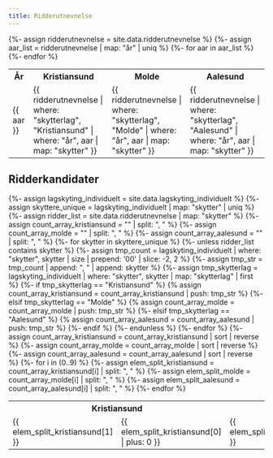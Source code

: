 ```yaml
---
title: Ridderutnevnelse
---
```


<table>
  <tr>
    <th>År</th>
    <th>Kristiansund</th>
    <th>Molde</th>
    <th>Aalesund</th>
  </tr>
{%- assign ridderutnevnelse = site.data.ridderutnevnelse %}
{%- assign aar_list = ridderutnevnelse | map: "år" | uniq %}
{%- for aar in aar_list %}
  <tr>
    <td>{{ aar }}</td>
    <td>{{ ridderutnevnelse | where: "skytterlag", "Kristiansund" | where: "år", aar | map: "skytter" }}</td>
    <td>{{ ridderutnevnelse | where: "skytterlag", "Molde" | where: "år", aar | map: "skytter" }}</td>
    <td>{{ ridderutnevnelse | where: "skytterlag", "Aalesund" | where: "år", aar | map: "skytter" }}</td>
  </tr>
{%- endfor %}
</table>

## Ridderkandidater
<table>
  <tr>
    <th colspan="2">Kristiansund</th>
    <th colspan="2">Molde</th>
    <th colspan="2">Aalesund</th>
  </tr>
{%- assign lagskyting_individuelt = site.data.lagskyting_individuelt %}
{%- assign skyttere_unique = lagskyting_individuelt | map: "skytter" | uniq %}
{%- assign ridder_list = site.data.ridderutnevnelse | map: "skytter" %}
{%- assign count_array_kristiansund = "" | split: ", " %}
{%- assign count_array_molde = "" | split: ", " %}
{%- assign count_array_aalesund = "" | split: ", " %}
{%- for skytter in skyttere_unique %}
  {%- unless ridder_list contains skytter %}
    {%- assign tmp_count = lagskyting_individuelt | where: "skytter", skytter | size | prepend: '00' | slice: -2, 2 %}
    {%- assign tmp_str = tmp_count | append: ", " | append: skytter %}
    {%- assign tmp_skytterlag = lagskyting_individuelt | where: "skytter", skytter | map: "skytterlag" | first %}
    {%- if tmp_skytterlag == "Kristiansund"  %}
      {% assign count_array_kristiansund = count_array_kristiansund | push: tmp_str %}
    {%- elsif tmp_skytterlag == "Molde" %}
      {% assign count_array_molde = count_array_molde | push: tmp_str %}
    {%- elsif tmp_skytterlag == "Aalesund" %}
      {% assign count_array_aalesund = count_array_aalesund | push: tmp_str %}
    {%- endif %}
  {%- endunless %}
{%- endfor %}
{%- assign count_array_kristiansund = count_array_kristiansund | sort | reverse %}
{%- assign count_array_molde = count_array_molde | sort | reverse %}
{%- assign count_array_aalesund = count_array_aalesund | sort | reverse %}
{%- for i in (0..9) %}
  {%- assign elem_split_kristiansund = count_array_kristiansund[i] | split: ", " %}
  {%- assign elem_split_molde = count_array_molde[i] | split: ", " %}
  {%- assign elem_split_aalesund = count_array_aalesund[i] | split: ", " %}
  <tr>
    <td>{{ elem_split_kristiansund[1] }}</td>
    <td>{{ elem_split_kristiansund[0] | plus: 0 }}</td>
    <td>{{ elem_split_molde[1] }}</td>
    <td>{{ elem_split_molde[0] | plus: 0 }}</td>
    <td>{{ elem_split_aalesund[1] }}</td>
    <td>{{ elem_split_aalesund[0] | plus: 0 }}</td>
  </tr>
{%- endfor %}
</table>
